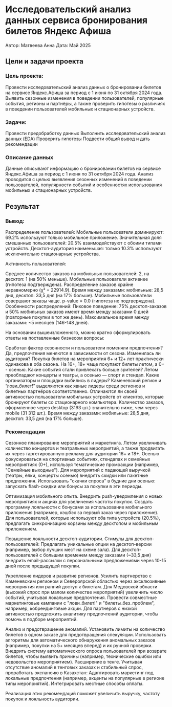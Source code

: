 # Исследовательский анализ данных сервиса бронирования билетов Яндекс Афиша

Автор: Матвеева Анна
Дата: Май 2025

## Цели и задачи проекта
### Цель проекта:
Провести исследовательский анализ данных о бронировании билетов на сервисе Яндекс.Афиша за период с 1 июня по 31 октября 2024 года. Выявить сезонные изменения в поведении пользователей, популярные события, регионы и партнёры, а также проверить гипотезы о различиях в поведении пользователей мобильных и стационарных устройств.

### Задачи:
Провести предобработку данных
Выполнить исследовательский анализ данных (EDA)
Проверить гипотезы
Подвести общий вывод и дать рекомендации

### Описание данных
Данные описывают информацию о бронировании билетов на сервисе Яндекс.Афиша за период с 1 июня по 31 октября 2024 года. Анализ проводится с целью выявления сезонных изменений в поведении пользователей, популярности событий и особенностях использования мобильных и стационарных устройств.

## Результат

### Вывод:
Распределение пользователей: Мобильные пользователи доминируют: 69.2% используют только мобильное приложение. Значительная доля смешанных пользователей: 20.5% взаимодействуют с обоими типами устройств. Десктоп-аудитория наименьшая: только 10.3% используют исключительно стационарные устройства.

Активность пользователей:

Среднее количество заказов на мобильных пользователей: 2, на десктоп: 1 (на 50% меньше). Мобильные пользователи активнее (гипотеза подтверждена).
Распределение заказов крайне неравномерно (χ² = 22914.9).
Время между заказами: мобильные: 28,5 дня, десктоп: 33,5 дня (на 17% больше). Мобильные пользователи совершают заказы чаще. p-value = 0.0 (гипотеза не подтверждена).
Особенности распределений:
Пиковое поведение: 75% десктоп-заказов и 50% мобильных заказов имеют время между заказами 0 дней (повторные покупки в тот же день). Максимальное время между заказами: ~5 месяцев (146-148 дней).

На основании вышеизложенного, можно кратно сформулировать ответы на поставленные бизнесом вопросы:

Сработал фактор сезонности и пользователи поменяли предпочтения? Да, предпочтения меняются в зависимости от сезона.
Изменилась ли аудитория? Покупка билетов на мероприятия 6+ и 12+ лет практически одинакова в оба сезона. На 16+, 18+ чаще покупают билеты летом, а 0+ - осенью.
Какие события стали привлекать больше зрителей? Летом преобладают концерты и театры, а осенью — спорт и стендап.
Какие организаторы и площадки выбились в лидеры? Каменевский регион и “лови_билет!” выделяются как явные лидеры среди регионов и билетных партнёров соответственно.
Отличаются ли своей активностью пользователи мобильных устройств от клиентов, которые бронируют билеты со стационарного компьютера. Количество заказов, оформленное через desktop (3193 шт.) значительно ниже, чем через mobile (31 312 шт.). Время между заказами: мобильные: 28,5 дня, десктоп: 33,5 дня (на 17% больше).

### Рекомендации
Сезонное планирование мероприятий и маркетинга. Летом увеличивать количество концертов и театральных мероприятий, а также продвигать их через таргетированную рекламу для аудитории 16+ и 18+. Осенью фокусироваться на спортивных событиях, стендапах и семейных мероприятиях (0+), используя тематические промоакции (например, "Семейные выходные"). Для мероприятий с падающей выручкой (театры, ёлки, концерты осенью) внедрять скидки или пакетные предложения. Использовать "скачки спроса" в будние дни осенью: запускать flash-скидки или бонусы за покупки в эти периоды.

Оптимизация мобильного опыта. Внедрить push-уведомления о новых мероприятиях и акциях для увеличения частоты покупок. Создать программу лояльности с бонусами за использование мобильного приложения (например, кэшбэк за первый заказ через приложение). Для пользователей, которые используют оба типа устройств (20.5%), предлагать синхронизацию корзины между десктопом и мобильным приложением.

Повышение лояльности десктоп-аудитории. Стимулы для десктоп-пользователей: Предлагать уникальные опции на десктоп-версии (например, выбор лучших мест на схеме зала). Для десктоп-пользователей с большим временем между заказами (~33,5 дня) внедрить email-рассылки с персональными предложениями через 10-15 дней после предыдущей покупки.

Укрепление лидеров и развитие регионов. Усилить партнерство с Каменевским регионом и Североярской областью через эксклюзивные мероприятия или ранний доступ к билетам. Для Медовской области (высокий спрос при малом количестве мероприятий) увеличить число событий, учитывая локальные предпочтения. Провести совместные маркетинговые кампании с "лови_билет!" и "билеты_без_проблем", например, кобрендинговые акции. Для партнеров с низкой активностью предложить аналитику предпочтений аудитории, чтобы помочь в подборе мероприятий.

Анализ и предотвращение аномалий. Установить лимиты на количество билетов в одном заказе для предотвращения спекуляции. Использовать алгоритмы для автоматического обнаружения аномальных заказов (например, покупки на 5+ месяцев вперед) и их ручной проверки. Внедрить систему автоматического опроса пользователей при возврате билетов, чтобы выявить причины (например, технические ошибки или недовольство мероприятием).
Расширение в тенге. Учитывая отсутствие аномалий в тенговых заказах и стабильный спрос, проработать экспансию в Казахстан: Адаптировать маркетинг под локальные предпочтения (например, акценты на популярные в регионе типы мероприятий). Интегрировать местные способы оплаты.

Реализация этих рекомендаций поможет увеличить выручку, частоту покупок и лояльность аудитории.
